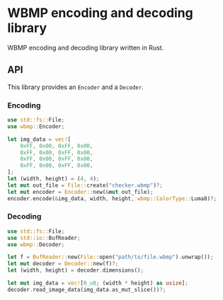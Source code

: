 # WBMP encoding and decoding library

WBMP encoding and decoding library written in Rust.

## API

This library provides an `Encoder` and a `Decoder`.

### Encoding

```rust
use std::fs::File;
use wbmp::Encoder;

let img_data = vec![
    0xFF, 0x00, 0xFF, 0x00,
    0xFF, 0x00, 0xFF, 0x00,
    0xFF, 0x00, 0xFF, 0x00,
    0xFF, 0x00, 0xFF, 0x00,
];
let (width, height) = (4, 4);
let mut out_file = File::create("checker.wbmp")?;
let mut encoder = Encoder::new(&mut out_file);
encoder.encode(&img_data, width, height, wbmp::ColorType::Luma8)?;
```

### Decoding

```rust
use std::fs::File;
use std::io::BufReader;
use wbmp::Decoder;

let f = BufReader::new(File::open("path/to/file.wbmp").unwrap());
let mut decoder = Decoder::new(f)?;
let (width, height) = decoder.dimensions();

let mut img_data = vec![0_u8; (width * height) as usize];
decoder.read_image_data(img_data.as_mut_slice())?;
```
